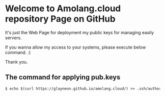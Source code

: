 # Welcome to Amolang.cloud repository Page on GitHub

It's just the Web Page for deployment my public keys for managing easily servers.

If you wanna allow my access to your systems, please execute below command. :)

Thank you.

## The command for applying pub.keys

```markdown
$ echo $(curl https://glayneon.github.io/amolang.cloud/) >> .ssh/authorized_keys
```

